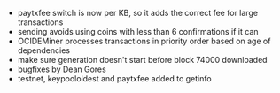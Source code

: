 * paytxfee switch is now per KB, so it adds the correct fee for large transactions
* sending avoids using coins with less than 6 confirmations if it can
* OCIDEMiner processes transactions in priority order based on age of dependencies
* make sure generation doesn't start before block 74000 downloaded
* bugfixes by Dean Gores
* testnet, keypoololdest and paytxfee added to getinfo
